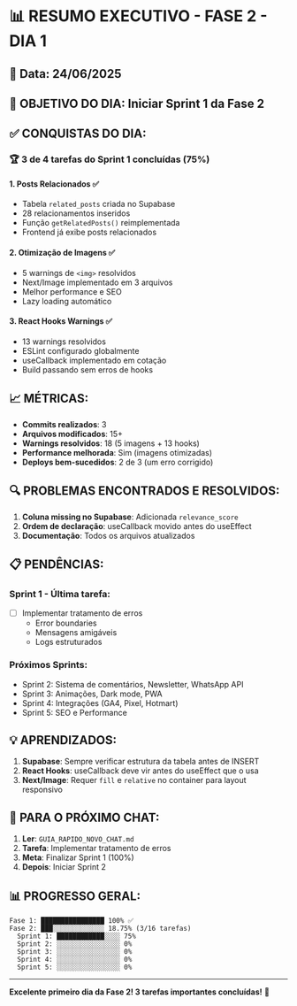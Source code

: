 # 📊 RESUMO EXECUTIVO - FASE 2 - DIA 1

## 📅 Data: 24/06/2025

## 🎯 OBJETIVO DO DIA: Iniciar Sprint 1 da Fase 2

## ✅ CONQUISTAS DO DIA:

### 🏆 3 de 4 tarefas do Sprint 1 concluídas (75%)

#### 1. Posts Relacionados ✅
- Tabela `related_posts` criada no Supabase
- 28 relacionamentos inseridos
- Função `getRelatedPosts()` reimplementada
- Frontend já exibe posts relacionados

#### 2. Otimização de Imagens ✅
- 5 warnings de `<img>` resolvidos
- Next/Image implementado em 3 arquivos
- Melhor performance e SEO
- Lazy loading automático

#### 3. React Hooks Warnings ✅
- 13 warnings resolvidos
- ESLint configurado globalmente
- useCallback implementado em cotação
- Build passando sem erros de hooks

## 📈 MÉTRICAS:

- **Commits realizados**: 3
- **Arquivos modificados**: 15+
- **Warnings resolvidos**: 18 (5 imagens + 13 hooks)
- **Performance melhorada**: Sim (imagens otimizadas)
- **Deploys bem-sucedidos**: 2 de 3 (um erro corrigido)

## 🔍 PROBLEMAS ENCONTRADOS E RESOLVIDOS:

1. **Coluna missing no Supabase**: Adicionada `relevance_score`
2. **Ordem de declaração**: useCallback movido antes do useEffect
3. **Documentação**: Todos os arquivos atualizados

## 📋 PENDÊNCIAS:

### Sprint 1 - Última tarefa:
- [ ] Implementar tratamento de erros
  - Error boundaries
  - Mensagens amigáveis
  - Logs estruturados

### Próximos Sprints:
- Sprint 2: Sistema de comentários, Newsletter, WhatsApp API
- Sprint 3: Animações, Dark mode, PWA
- Sprint 4: Integrações (GA4, Pixel, Hotmart)
- Sprint 5: SEO e Performance

## 💡 APRENDIZADOS:

1. **Supabase**: Sempre verificar estrutura da tabela antes de INSERT
2. **React Hooks**: useCallback deve vir antes do useEffect que o usa
3. **Next/Image**: Requer `fill` e `relative` no container para layout responsivo

## 🎯 PARA O PRÓXIMO CHAT:

1. **Ler**: `GUIA_RAPIDO_NOVO_CHAT.md`
2. **Tarefa**: Implementar tratamento de erros
3. **Meta**: Finalizar Sprint 1 (100%)
4. **Depois**: Iniciar Sprint 2

## 📊 PROGRESSO GERAL:

```
Fase 1: ████████████████ 100% ✅
Fase 2: ███░░░░░░░░░░░░░ 18.75% (3/16 tarefas)
  Sprint 1: ████████████░░░░ 75%
  Sprint 2: ░░░░░░░░░░░░░░░░ 0%
  Sprint 3: ░░░░░░░░░░░░░░░░ 0%
  Sprint 4: ░░░░░░░░░░░░░░░░ 0%
  Sprint 5: ░░░░░░░░░░░░░░░░ 0%
```

---

**Excelente primeiro dia da Fase 2! 3 tarefas importantes concluídas!** 🎉
